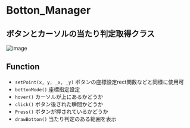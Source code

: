 # Botton_Manager
## ボタンとカーソルの当たり判定取得クラス

![image](https://user-images.githubusercontent.com/91818705/158431943-f4ae09bc-6802-4d91-93c3-621afafd8613.png)

## Function
- `setPoint(x, y, _x, _y)` ボタンの座標設定rect関数などと同様に使用可
- `bottonMode()` 座標指定設定
- `hover()` カーソルが上にあるかどうか
- `click()` ボタン後された瞬間かどうか
- `Press()` ボタンが押されているかどうか
- `drawBotton()` 当たり判定のある範囲を表示
